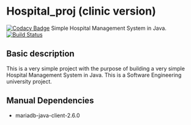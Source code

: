 # Hospital_proj (clinic version)
[![Codacy Badge](https://api.codacy.com/project/badge/Grade/a9535cc308f04f899945e500f28a0828)](https://app.codacy.com/gh/lauralex/Hospital_proj?utm_source=github.com&utm_medium=referral&utm_content=lauralex/Hospital_proj&utm_campaign=Badge_Grade_Settings)
Simple Hospital Management System in Java. [![Build Status](https://travis-ci.com/lauralex/Hospital_proj.svg?branch=main)](https://travis-ci.com/lauralex/Hospital_proj)
## Basic description
This is a very simple project with the purpose of building a very simple Hospital Management System in Java.
This is a Software Engineering university project.
## Manual Dependencies
-   mariadb-java-client-2.6.0
